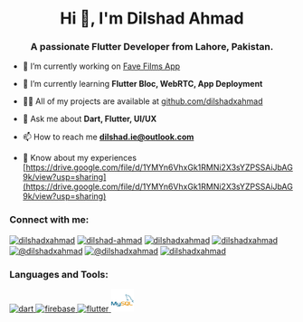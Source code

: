 <h1 align="center">Hi 👋, I'm Dilshad Ahmad</h1>
<h3 align="center">A passionate Flutter Developer from Lahore, Pakistan.</h3>

- 🔭 I’m currently working on [Fave Films App](https://github.com/dilshadxahmad/fave-films-app-provider)

- 🌱 I’m currently learning **Flutter Bloc, WebRTC, App Deployment**

- 👨‍💻 All of my projects are available at [github.com/dilshadxahmad](github.com/dilshadxahmad)

- 💬 Ask me about **Dart, Flutter, UI/UX**

- 📫 How to reach me **dilshad.ie@outlook.com**

- 📄 Know about my experiences [https://drive.google.com/file/d/1YMYn6VhxGk1RMNi2X3sYZPSSAiJbAG9k/view?usp=sharing](https://drive.google.com/file/d/1YMYn6VhxGk1RMNi2X3sYZPSSAiJbAG9k/view?usp=sharing)

<h3 align="left">Connect with me:</h3>
<p align="left">
<a href="https://twitter.com/dilshadxahmad" target="blank"><img align="center" src="https://raw.githubusercontent.com/rahuldkjain/github-profile-readme-generator/master/src/images/icons/Social/twitter.svg" alt="dilshadxahmad" height="30" width="40" /></a>
<a href="https://linkedin.com/in/dilshad-ahmad" target="blank"><img align="center" src="https://raw.githubusercontent.com/rahuldkjain/github-profile-readme-generator/master/src/images/icons/Social/linked-in-alt.svg" alt="dilshad-ahmad" height="30" width="40" /></a>
<a href="https://instagram.com/dilshadxahmad" target="blank"><img align="center" src="https://raw.githubusercontent.com/rahuldkjain/github-profile-readme-generator/master/src/images/icons/Social/instagram.svg" alt="dilshadxahmad" height="30" width="40" /></a>
<a href="https://dribbble.com/dilshadxahmad" target="blank"><img align="center" src="https://raw.githubusercontent.com/rahuldkjain/github-profile-readme-generator/master/src/images/icons/Social/dribbble.svg" alt="dilshadxahmad" height="30" width="40" /></a>
<a href="https://medium.com/@dilshadxahmad" target="blank"><img align="center" src="https://raw.githubusercontent.com/rahuldkjain/github-profile-readme-generator/master/src/images/icons/Social/medium.svg" alt="@dilshadxahmad" height="30" width="40" /></a>
<a href="https://www.youtube.com/c/@dilshadxahmad" target="blank"><img align="center" src="https://raw.githubusercontent.com/rahuldkjain/github-profile-readme-generator/master/src/images/icons/Social/youtube.svg" alt="@dilshadxahmad" height="30" width="40" /></a>
<a href="https://www.hackerrank.com/dilshadxahmad" target="blank"><img align="center" src="https://raw.githubusercontent.com/rahuldkjain/github-profile-readme-generator/master/src/images/icons/Social/hackerrank.svg" alt="dilshadxahmad" height="30" width="40" /></a>
</p>

<h3 align="left">Languages and Tools:</h3>
<p align="left"> <a href="https://dart.dev" target="_blank" rel="noreferrer"> <img src="https://www.vectorlogo.zone/logos/dartlang/dartlang-icon.svg" alt="dart" width="40" height="40"/> </a> <a href="https://firebase.google.com/" target="_blank" rel="noreferrer"> <img src="https://www.vectorlogo.zone/logos/firebase/firebase-icon.svg" alt="firebase" width="40" height="40"/> </a> <a href="https://flutter.dev" target="_blank" rel="noreferrer"> <img src="https://www.vectorlogo.zone/logos/flutterio/flutterio-icon.svg" alt="flutter" width="40" height="40"/> </a> <a href="https://www.mysql.com/" target="_blank" rel="noreferrer"> <img src="https://raw.githubusercontent.com/devicons/devicon/master/icons/mysql/mysql-original-wordmark.svg" alt="mysql" width="40" height="40"/> </a> </p>
